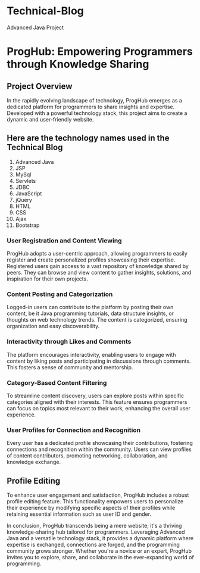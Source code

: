 # Technical-Blog
Advanced Java Project
# ProgHub: Empowering Programmers through Knowledge Sharing

## Project Overview

In the rapidly evolving landscape of technology, ProgHub emerges as a dedicated platform for programmers to share insights and expertise. Developed with a powerful technology stack, this project aims to create a dynamic and user-friendly website.

## Here are the technology names used in the Technical Blog
1) Advanced Java
2) JSP
3) MySql
4) Servlets
5) JDBC
6) JavaScript
7) jQuery
8) HTML
9) CSS
10) Ajax
11) Bootstrap
    
### User Registration and Content Viewing

ProgHub adopts a user-centric approach, allowing programmers to easily register and create personalized profiles showcasing their expertise. Registered users gain access to a vast repository of knowledge shared by peers. They can browse and view content to gather insights, solutions, and inspiration for their own projects.

### Content Posting and Categorization

Logged-in users can contribute to the platform by posting their own content, be it Java programming tutorials, data structure insights, or thoughts on web technology trends. The content is categorized, ensuring organization and easy discoverability.

### Interactivity through Likes and Comments

The platform encourages interactivity, enabling users to engage with content by liking posts and participating in discussions through comments. This fosters a sense of community and mentorship.

### Category-Based Content Filtering

To streamline content discovery, users can explore posts within specific categories aligned with their interests. This feature ensures programmers can focus on topics most relevant to their work, enhancing the overall user experience.

### User Profiles for Connection and Recognition

Every user has a dedicated profile showcasing their contributions, fostering connections and recognition within the community. Users can view profiles of content contributors, promoting networking, collaboration, and knowledge exchange.

## Profile Editing

To enhance user engagement and satisfaction, ProgHub includes a robust profile editing feature. This functionality empowers users to personalize their experience by modifying specific aspects of their profiles while retaining essential information such as user ID and gender.

In conclusion, ProgHub transcends being a mere website; it's a thriving knowledge-sharing hub tailored for programmers. Leveraging Advanced Java and a versatile technology stack, it provides a dynamic platform where expertise is exchanged, connections are forged, and the programming community grows stronger. Whether you're a novice or an expert, ProgHub invites you to explore, share, and collaborate in the ever-expanding world of programming.
